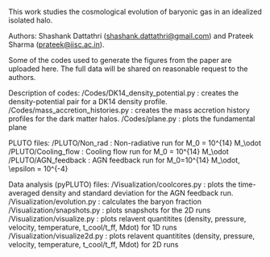 This work studies the cosmological evolution of baryonic gas in an idealized isolated halo. 

Authors: Shashank Dattathri (shashank.dattathri@gmail.com) and Prateek Sharma (prateek@iisc.ac.in). 

Some of the codes used to generate the figures from the paper are uploaded here. The full data will be shared on reasonable request to the authors. 

Description of codes:
/Codes/DK14_density_potential.py : creates the density-potential pair for a DK14 density profile. 
/Codes/mass_accretion_histories.py : creates the mass accretion history profiles for the dark matter halos. 
/Codes/plane.py : plots the fundamental plane

PLUTO files:
/PLUTO/Non_rad : Non-radiative run for M_0 = 10^{14} M_\odot
/PLUTO/Cooling_flow : Cooling flow run for M_0 = 10^{14} M_\odot
/PLUTO/AGN_feedback : AGN feedback run for M_0=10^{14} M_\odot, \epsilon = 10^{-4}

Data analysis (pyPLUTO) files: 
/Visualization/coolcores.py : plots the time-averaged density and standard deviation for the AGN feedback run. 
/Visualization/evolution.py : calculates the baryon fraction
/Visualization/snapshots.py : plots snapshots for the 2D runs
/Visualization/visualize.py : plots relavent quantitites (density, pressure, velocity, temperature, t_cool/t_ff, Mdot) for 1D runs
/Visualization/visualize2d.py : plots relavent quantitites (density, pressure, velocity, temperature, t_cool/t_ff, Mdot) for 2D runs
